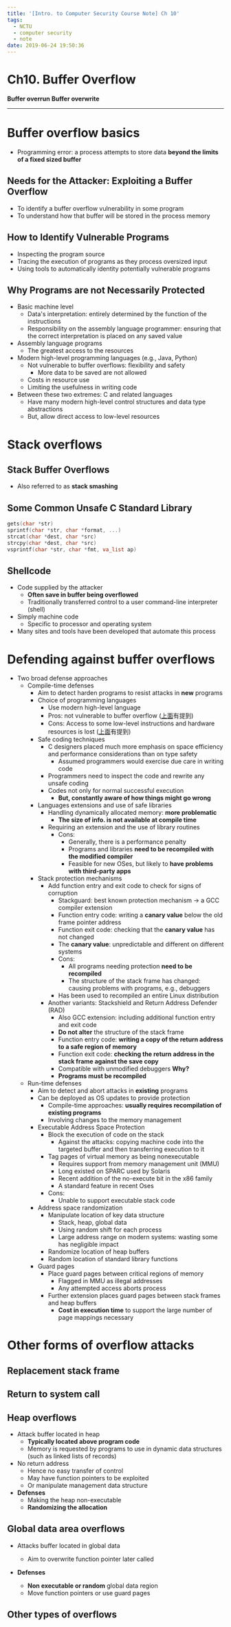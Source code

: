 ```yaml
---
title: '[Intro. to Computer Security Course Note] Ch 10'
tags:
  - NCTU
  - computer security
  - note
date: 2019-06-24 19:50:36
---
```


# Ch10. Buffer Overflow

__Buffer overrun__
__Buffer overwrite__

---

# Buffer overflow basics

- Programming error: a process attempts to store data __beyond the limits of a fixed sized buffer__

## Needs for the Attacker: Exploiting a Buffer Overflow

- To identify a buffer overflow vulnerability in some program
- To understand how that buffer will be stored in the process memory

## How to Identify Vulnerable Programs

- Inspecting the program source
- Tracing the execution of programs as they process oversized input
- Using tools to automatically identity potentially vulnerable programs

## Why Programs are not Necessarily Protected

- Basic machine level
   - Data's interpretation: entirely determined by the function of the instructions
   - Responsibility on the assembly language programmer: ensuring that the correct interpretation is placed on any saved value
- Assembly language programs
   - The greatest access to the resources
- Modern high-level programming languages (e.g., Java, Python)
   - Not vulnerable to buffer overflows: flexibility and safety
      - More data to be saved are not allowed
   - Costs in resource use
   - Limiting the usefulness in writing code
- Between these two extremes: C and related languages
   - Have many modern high-level control structures and data type abstractions
   - But, allow direct access to low-level resources

# Stack overflows

## Stack Buffer Overflows

- Also referred to as __stack smashing__

## Some Common Unsafe C Standard Library

```c
gets(char *str)
sprintf(char *str, char *format, ...)
strcat(char *dest, char *src)
strcpy(char *dest, char *src)
vsprintf(char *str, char *fmt, va_list ap)
```

## Shellcode

- Code supplied by the attacker
   - __Often save in buffer being overflowed__
   - Traditionally transferred control to a user command-line interpreter (shell)
- Simply machine code
   - Specific to processor and operating system
- Many sites and tools have been developed that automate this process

# Defending against buffer overflows

- Two broad defense approaches
   - Compile-time defenses
      - Aim to detect harden programs to resist attacks in __new__ programs
      - Choice of programming languages
         - Use modern high-level language
         - Pros: not vulnerable to buffer overflow ([上面](#Why-Programs-are-not-Necessarily-Protected)有提到)
         - Cons: Access to some low-level instructions and hardware resources is lost ([上面](#Why-Programs-are-not-Necessarily-Protected)有提到)
      - Safe coding techniques
         - C designers placed much more emphasis on space efficiency and performance considerations than on type safety
            - Assumed programmers would exercise due care in writing code
         - Programmers need to inspect the code and rewrite any unsafe coding
         - Codes not only for normal successful execution
            - __But, constantly aware of how things might go wrong__
      - Languages extensions and use of safe libraries
         - Handling dynamically allocated memory: __more problematic__
            - __The size of info. is not available at compile time__
         - Requiring an extension and the use of library routines
            - Cons:
               - Generally, there is a performance penalty
               - Programs and libraries __need to be recompiled with the modified compiler__
               - Feasible for new OSes, but likely to __have problems with third-party apps__
      - Stack protection mechanisms
         - Add function entry and exit code to check for signs of corruption
            - Stackguard: best known protection mechanism -> a GCC compiler extension
            - Function entry code: writing a __canary value__ below the old frame pointer address
            - Function exit code: checking that the __canary value__ has not changed
            - The __canary value__: unpredictable and different on different systems
            - Cons:
               - All programs needing protection __need to be recompiled__
               - The structure of the stack frame has changed: causing problems with programs, e.g., debuggers
            - Has been used to recompiled an entire Linux distribution
         - Another variants: Stackshield and Return Address Defender (RAD)
            - Also GCC extension: including additional function entry and exit code
            - __Do not alter__ the structure of the stack frame
            - Function entry code: __writing a copy of the return address to a safe region of memory__
            - Function exit code: __checking the return address in the stack frame against the save copy__
            - Compatible with unmodified debuggers __Why?__
            - __Programs must be recompiled__
   - Run-time defenses
      - Aim to detect and abort attacks in __existing__ programs
      - Can be deployed as OS updates to provide protection
         - Compile-time approaches: __usually requires recompilation of existing programs__
         - Involving changes to the memory management
      - Executable Address Space Protection
         - Block the execution of code on the stack
            - Against the attacks: copying machine code into the targeted buffer and then transferring execution to it
         - Tag pages of virtual memory as being nonexecutable
            - Requires support from memory management unit (MMU)
            - Long existed on SPARC used by Solaris
            - Recent addition of the no-execute bit in the x86 family
            - A standard feature in recent Oses
         - Cons:
            - Unable to support executable stack code
      - Address space randomization
         - Manipulate location of key data structure
            - Stack, heap, global data
            - Using random shift for each process
            - Large address range on modern systems: wasting some has negligible impact
         - Randomize location of heap buffers
         - Random location of standard library functions
      - Guard pages
         - Place guard pages between critical regions of memory
            - Flagged in MMU as illegal addresses
            - Any attempted access aborts process
         - Further extension places guard pages between stack frames and heap buffers
            - __Cost in execution time__ to support the large number of page mappings necessary

# Other forms of overflow attacks

## Replacement stack frame

## Return to system call

## Heap overflows

- Attack buffer located in heap
   - __Typically located above program code__
   - Memory is requested by programs to use in dynamic data structures (such as linked lists of records)
- No return address
   - Hence no easy transfer of control
   - May have function pointers to be exploited
   - Or manipulate management data structure
- __Defenses__
   - Making the heap non-executable
   - __Randomizing the allocation__

## Global data area overflows

- Attacks buffer located in global data
   - Aim to overwrite function pointer later called

- __Defenses__
   - __Non executable or random__ global data region
   - Move function pointers or use guard pages

## Other types of overflows